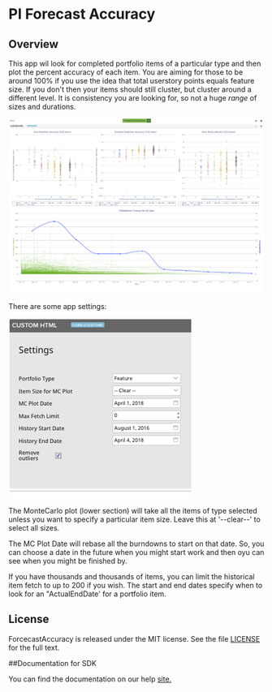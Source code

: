 PI Forecast Accuracy
=========================

## Overview

This app wil look for completed portfolio items of a particular type and then plot the percent accuracy of each item. You are aiming for those to be around 100% if you use the idea that total userstory points equals feature size. If you don't then your items should still cluster, but cluster around a different level. It is consistency you are looking for, so not a huge _range_ of sizes and durations.

![alt text](https://github.com/nikantonelli/ForecastAccuracy/blob/master/Images/Untitled.png)

There are some app settings:

![all text](https://github.com/nikantonelli/ForecastAccuracy/blob/master/Images/settings.png)

The MonteCarlo plot (lower section) will take all the items of type selected unless you want to specify a particular item size. Leave this at '--clear--' to select all sizes.

The MC Plot Date will rebase all the burndowns to start on that date. So, you can choose a date in the future when you might start work and then oyu can see when you might be finished by.

If you have thousands and thousands of items, you can limit the historical item fetch to up to 200 if you wish. The start and end dates specify when to look for an "ActualEndDate' for a portfolio item.

## License

ForcecastAccuracy is released under the MIT license.  See the file [LICENSE](./LICENSE) for the full text.

##Documentation for SDK

You can find the documentation on our help [site.](https://help.rallydev.com/apps/2.1/doc/)
